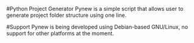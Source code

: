 #Python Project Generator
Pynew is a simple script that allows user to generate project folder structure using one line.

#Support
Pynew is being developed using Debian-based GNU/Linux, no support for other platforms at the moment.
